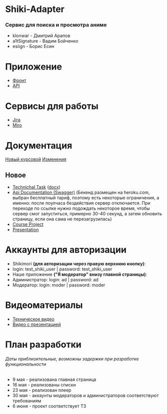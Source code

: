 # Shiki-Adapter
### Сервис для поиска и просмотра аниме

* klonwar - Дмитрий Арапов
* a1tSignature - Вадим Бойченко
* esiign - Борис Есин

# Приложение
* [Фронт](https://shiki-adapter.herokuapp.com/home)
* [API](https://shiki-adapter-v1.herokuapp.com/api/v0/)

# Сервисы для работы
* [Jira](https://shiki-adapter.atlassian.net/jira/software/projects/SHI/boards/1)
* [Miro](https://miro.com/app/board/uXjVOHBHeU8=/)

# Документация

[Новый курсовой](https://github.com/a1tSignature/shiki-adapter/blob/main/documentation/Shiki-Adapter%20Course_project%20(2)%20(2).docx)
[Изменения](https://github.com/a1tSignature/shiki-adapter/blob/main/documentation/%D0%9F%D0%BE%D0%B5%D1%85%D0%B0%D0%BB%D0%B8%20%D0%BF%D0%BE%D0%B4%D0%BF%D0%B8%D1%81%D0%B8%20%D0%BD%D0%B0%20%D1%82%D0%B8%D1%82%D1%83%D0%BB%D1%8C%D0%BD%D0%B8%D0%BA%D0%B5%20(2).docx)

## Новое

* [Technichal Task](https://github.com/a1tSignature/shiki-adapter/blob/main/documentation/Shiki-Adapter%20Technical_task.pdf) ([docx](https://github.com/a1tSignature/shiki-adapter/blob/main/documentation/Shiki-Adapter%20Technical_task.docx))
* [Api Documentation (Swagger)](https://shiki-adapter-v1.herokuapp.com/swagger-ui/index.html) (Бекенд размещен на
  heroku.com, выбран бесплатный тариф, поэтому есть некоторые ограничения, а именно: после поулчаса бездействия сервер
  отключается. При переходе по ссылке нужно подождать некоторое время, чтобы сервер смог запуститься, примерно 30-40
  секунд, а затем обновить страницу, если она сама не перезагрузилась)
* [Course Project](https://github.com/a1tSignature/shiki-adapter/blob/main/documentation/Shiki-Adapter%20Course_project.pdf)
* [Presentation](https://github.com/a1tSignature/shiki-adapter/blob/main/documentation/Prezentation.pdf)

# Аккаунты для авторизации
 
* Shikimori **(для авторизации через правую верхнюю кнопку)**: 
*   login: test_shiki_user | password: test_shiki_user
* Наше приложение **("Я модератор" внизу главной страницы)**:
*   Администратор: login: ad | password: ad
*   Модератор: login: moder | password: moder

# Видеоматериалы
* [Техническое видео](https://youtu.be/TlHPJKfjGCs)
* [Видео с презентацией](https://youtu.be/4jz0_Va7fos)

# План разработки
###### Даты приблизительные, возможны задержки при разработке функциональности
* 9 мая - реализована главная страница
* 16 мая - реализованы списки
* 23 мая - реализован плеер
* 30 мая - аккаунты модераторов и администраторов соответствуют требованиям
* 6 июня - проект соответствует ТЗ

